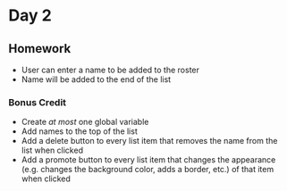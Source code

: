 # Day 2

## Homework

* User can enter a name to be added to the roster
* Name will be added to the end of the list

### Bonus Credit

* Create _at most_ one global variable
* Add names to the top of the list
* Add a delete button to every list item that removes the name from the list when clicked
* Add a promote button to every list item that changes the appearance (e.g. changes the background color, adds a border, etc.) of that item when clicked